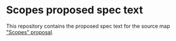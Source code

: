 # Scopes proposed spec text

This repository contains the proposed spec text for the source map ["Scopes" proposal](https://github.com/tc39/ecma426/blob/main/proposals/scopes.md).
